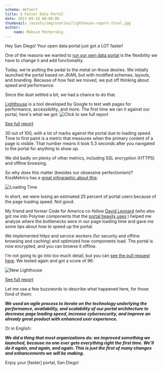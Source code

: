 ```yaml
---
schema: default
title: A Faster Data Portal
date: 2017-04-18 00:00:00
thumbnail: /assets/img/stories/lighthouse-report-final.jpg
author:
    name: Maksim Pecherskiy
---
```


Hey San Diego!  Your open data portal just got a LOT faster!

One of the reasons we wanted to [run our own data portal](https://data.sandiego.gov/stories/portal-refresh) is the flexibility we have to change it and add functionality. 


Today, we're putting the pedal to the metal on those desires.  We initially launched the portal based on JKAN,  but with modified schemas, layouts, and branding.  Because of how fast we moved, we put off thinking about speed and performance.

Since the dust settled a bit, we had a chance to do that.


<!--more-->

[Lighthouse](https://developers.google.com/web/tools/lighthouse/) is a tool developed by Google to test web pages for performance, accessibility, and more.  The first time we ran it against our portal, here's what we got:
![Click to see full report](/assets/img/stories/lighthouse-previous.jpg)

[See full report](http://theia.datasd.org.s3.amazonaws.com/data.sandiego.gov_2017-03-02_19-26-42.html)

30 out of 100, with a lot of marks against the portal due to loading speed.  Time to first paint is a metric that measures when the primary content of a page is visible. That number means it took 5.3 seconds after you navigated to the portal for anything to show up. 

We did badly on plenty of other metrics, including SSL encryption (HTTPS) and offline browsing.  

So why does this matter (besides our obsessive perfectionism)?  KissMetrics has a [great infographic about this](https://blog.kissmetrics.com/loading-time/?wide=1):

![Loading Time](/assets/img/stories/kissmetrics-loading.jpg)

In short, we were losing an estimated 25 percent of portal users because of the page loading speed.  Not good.  

My friend and former Code for America co-fellow [David Leonard](http://twitter.com/davidleonardii) (who also got me into Polymer components that the [portal heavily uses](https://data.sandiego.gov/stories/portal-refresh) ) helped me analyze where the bottlenecks were in our page loading time and gave me some tips about how to speed up the portal.

We implemented https and service workers (for security and offline browsing and caching) and optimized how components load. The portal is now encrypted, and you can browse it offline. 

I'm not going to go into too much detail, but you can [see the pull request here](https://github.com/cityofsandiego/seaboard/pull/140).  We tested again and got a score of 96:

![New Lighthouse](http://take.ms/hdEyV)

[See full report](http://theia.datasd.org.s3.amazonaws.com/data.sandiego.gov_2017-04-12_18-17-58.html)

Let me use a few buzzwords to describe what happened here, for those fond of them:

***We used an agile process to iterate on the technology underlying the performance, availability, and scalability of our portal architecture to decrease page loading speed, increase cybersecurity, and improve an already great product with enhanced user experience.***

Or in English:


***We did a thing that most organizations do: we improved something we launched, because no one ever gets everything right the first time.  We'll do it again, and again, and again. This is just the first of many changes and enhancements we will be making.***

Enjoy your [faster] portal, San Diego!
